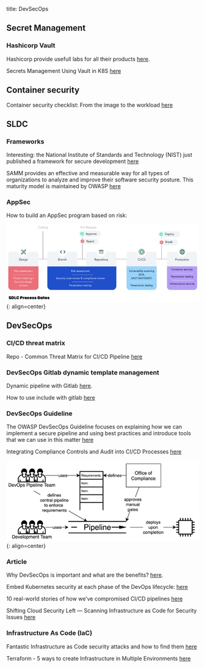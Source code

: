 title: DevSecOps

## Secret Management 

### Hashicorp Vault

Hashicorp provide usefull labs for all their products [here](https://play.instruqt.com/hashicorp).

Secrets Management Using Vault in K8S [here](https://medium.com/@pratyush.mathur/secrets-management-using-vault-in-k8s-272462c37fd8)

## Container security

Container security checklist: From the image to the workload [here](https://github.com/krol3/container-security-checklist)

## SLDC

### Frameworks

Interesting: the National Institute of Standards and Technology (NIST) just published a framework for secure development [here](https://csrc.nist.gov/publications/detail/sp/800-218/final)

SAMM provides an effective and measurable way for all types of organizations to analyze and improve their software security posture. This maturity model is maintained by OWASP [here](https://owaspsamm.org)

### AppSec

How to build an AppSec program based on risk: 

![AppRisk program](assets/apprisk-program.jpg){: align=center}

## DevSecOps

### CI/CD threat matrix

Repo - Common Threat Matrix for CI/CD Pipeline [here](https://github.com/rung/threat-matrix-cicd)

### DevSecOps Gitlab dynamic template management

Dynamic pipeline with Gitlab [here](https://www.objectif-libre.com/fr/blog/2021/02/23/une-nouvelle-ere-pour-gitlab-ci-pipelines-dynamiques/).

How to use include with gitlab [here](https://docs.gitlab.com/ee/ci/yaml/includes.html#use-variables-with-include)

### DevSecOps Guideline

The OWASP DevSecOps Guideline focuses on explaining how we can implement a secure pipeline and using best practices and introduce tools that we can use in this matter [here](https://github.com/OWASP/DevSecOpsGuideline)

Integrating Compliance Controls and Audit into CI/CD Processes [here](https://martinfowler.com/articles/devops-compliance.html)

![DevOps culture](assets/pipeline-compliance.jpeg){: align=center}

### Article

Why DevSecOps is important and what are the benefits? [here](https://bridgecrew.io/blog/building-the-business-case-for-devsecops/?utm_content=191289143&utm_medium=social&utm_source=linkedin&hss_channel=lcp-14836856).

Embed Kubernetes security at each phase of the DevOps lifecycle: [here](https://bridgecrew.io/blog/devops-lifecycle-embedding-kubernetes-security/?utm_content=197951868&utm_medium=social&utm_source=linkedin&hss_channel=lcp-14836856)

10 real-world stories of how we’ve compromised CI/CD pipelines [here](https://research.nccgroup.com/2022/01/13/10-real-world-stories-of-how-weve-compromised-ci-cd-pipelines/amp/)

Shifting Cloud Security Left — Scanning Infrastructure as Code for Security Issues [here](https://www.linkedin.com/feed/update/urn:li:activity:6885570028373078016/?updateEntityUrn=urn%3Ali%3Afs_feedUpdate%3A%28V2%2Curn%3Ali%3Aactivity%3A6885570028373078016%29)

### Infrastructure As Code (IaC)

Fantastic Infrastructure as Code security attacks and how to find them [here](https://about.gitlab.com/blog/2022/02/17/fantastic-infrastructure-as-code-security-attacks-and-how-to-find-them/)

Terraform - 5 ways to create Infrastructure in Multiple Environments [here](https://medium.com/bb-tutorials-and-thoughts/terraform-5-ways-to-create-infrastructure-in-multiple-environments-8a6e3f42a694)

